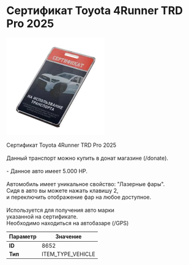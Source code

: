 # Сертификат Toyota 4Runner TRD Pro 2025

![Item Image](../img/8652.webp?raw=true)

Сертификат Toyota 4Runner TRD Pro 2025<br><br>Данный транспорт можно купить в донат магазине (/donate).<br><br>- Данное авто имеет 5.000 HP.<br><br>Автомобиль имеет уникальное свойство: "Лазерные фары".<br>Сидя в авто вы можете нажать клавишу 2,<br>и переключить отображение фар на любое доступное.<br><br>Используется для получения авто марки <br>указанной на сертификате.<br>Необходимо находиться на автобазаре (/GPS)


| Параметр | Значение |
|----------|----------|
| **ID** | 8652 |
| **Тип** | ITEM_TYPE_VEHICLE |

